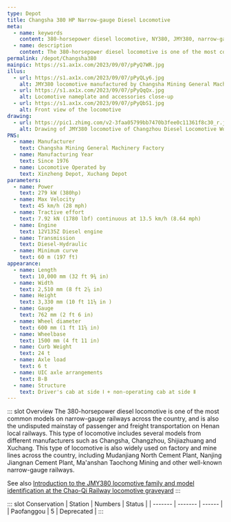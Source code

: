 ```yaml
---
type: Depot
title: Changsha 380 HP Narrow-gauge Diesel Locomotive
meta:
  - name: keywords
    content: 380-horsepower diesel locomotive, NY380, JMY380, narrow-gauge locomotive
  - name: description
    content: The 380-horsepower diesel locomotive is one of the most common models on narrow-gauge railways across the country, and is also the undisputed mainstay of passenger and freight transportation on Henan local railways. This type of locomotive includes several models from different manufacturers such as Changsha, Changzhou, Shijiazhuang and Xuchang. This type of locomotive is also widely used on factory and mine lines across the country, including Mudanjiang North Cement Plant, Nanjing Jiangnan Cement Plant, Ma'anshan Taochong Mining and other well-known narrow-gauge railways.
permalink: /depot/Changsha380
mainpic: https://s1.ax1x.com/2023/09/07/pPyQ7WR.jpg
illus:
  - url: https://s1.ax1x.com/2023/09/07/pPyQLy6.jpg
    alt: JMY380 locomotive manufactured by Changsha Mining General Machinery Factory
  - url: https://s1.ax1x.com/2023/09/07/pPyQqQx.jpg
    alt: Locomotive nameplate and accessories close-up
  - url: https://s1.ax1x.com/2023/09/07/pPyQbS1.jpg
    alt: Front view of the locomotive
drawing:
  - url: https://pic1.zhimg.com/v2-3faa05799bb7470b3fee0c11361f8c30_r.jpg
    alt: Drawing of JMY380 locomotive of Changzhou Diesel Locomotive Works (similar in structure to this model)
PNS:
  - name: Manufacturer
    text: Changsha Mining General Machinery Factory
  - name: Manufacturing Year
    text: Since 1976
  - name: Locomotive Operated by
    text: Xinzheng Depot, Xuchang Depot
parameters:
  - name: Power
    text: 279 kW (380hp)
  - name: Max Velocity
    text: 45 km/h (28 mph)
  - name: Tractive effort
    text: 7.92 kN (1780 lbf) continuous at 13.5 km/h (8.64 mph)
  - name: Engine
    text: 12V135Z Diesel engine
  - name: Transmission
    text: Diesel-Hydraulic
  - name: Minimum curve
    text: 60 m (197 ft)
appearance:
  - name: Length
    text: 10,000 mm (32 ft 9¾ in)
  - name: Width
    text: 2,510 mm (8 ft 2⅞ in)
  - name: Height
    text: 3,330 mm (10 ft 11⅛ in )
  - name: Gauge
    text: 762 mm (2 ft 6 in)
  - name: Wheel diameter
    text: 600 mm (1 ft 11⅝ in)
  - name: Wheelbase
    text: 1500 mm (4 ft 11 in)
  - name: Curb Weight
    text: 24 t
  - name: Axle load
    text: 6 t
  - name: UIC axle arrangements
    text: B-B
  - name: Structure
    text: Driver's cab at side Ⅰ + non-operating cab at side Ⅱ
---
```


::: slot Overview
The 380-horsepower diesel locomotive is one of the most common models on narrow-gauge railways across the country, and is also the undisputed mainstay of passenger and freight transportation on Henan local railways. This type of locomotive includes several models from different manufacturers such as Changsha, Changzhou, Shijiazhuang and Xuchang. This type of locomotive is also widely used on factory and mine lines across the country, including Mudanjiang North Cement Plant, Nanjing Jiangnan Cement Plant, Ma'anshan Taochong Mining and other well-known narrow-gauge railways.

See also [Introduction to the JMY380 locomotive family and model identification at the Chao-Qi Railway locomotive graveyard](/en/column/the-investigation-of-JMY380-series)
:::

::: slot Conservation
| Station | Numbers | Status |
| ------- | ------- | ------ |
| Paofanggou | 5    | Deprecated |
:::
